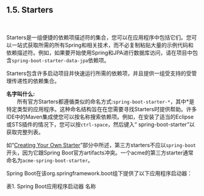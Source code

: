 <h2>1.5. Starters</h2><br>

Starters是一组便捷的依赖项描述符的集合，您可以在应用程序中包括它们。您可以一站式获取所需的所有Spring和相关技术，而不必复制粘贴大量的示例代码和依赖描述符。例如，如果要开始使用Spring和JPA进行数据库访问，请在项目中包含```spring-boot-starter-data-jpa```依赖项。

Starters包含许多启动项目并快速运行所需的依赖项，并且提供一组受支持的受管理传递性的依赖集合。


<b>名字叫什么:</b><br>
&emsp;&emsp;所有官方Starters都遵循类似的命名方式:```spring-boot-starter-*```，其中*是特定类型的应用程序。这种命名结构旨在在您需要寻找Starters时提供帮助。许多IDE中的Maven集成使您可以按名称搜索依赖项。例如，在安装了适当的Eclipse或STS插件的情况下，您可以按```ctrl-space```，然后键入“ spring-boot-starter”以获取完整列表。


如“[Creating Your Own Starter](https://docs.spring.io/spring-boot/docs/current/reference/html/spring-boot-features.html#boot-features-custom-starter)”部分中所述，第三方starters不应以```spring-boot```开头，因为它跟Spring Boot官方artifacts冲突。一个acme的第三方starter通常命名为```acme-spring-boot-starter```。


Spring Boot在该org.springframework.boot组下提供了以下应用程序启动器：

表1. Spring Boot应用程序启动器
名称